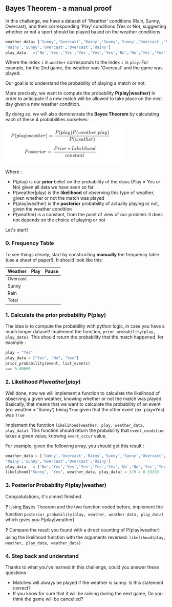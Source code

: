 ## Bayes Theorem - a manual proof

In this challenge, we have a dataset of 'Weather' conditions (Rain, Sunny, Overcast), and their corresponding ‘Play’ conditions (Yes or No), suggesting whether or not a sport should be played based on the weather conditions.

```python
weather_data= ['Sunny','Overcast','Rainy','Sunny','Sunny','Overcast','Rainy','Rainy','Sunny',
'Rainy','Sunny','Overcast','Overcast','Rainy']
play_data   =['No','Yes','Yes','Yes','Yes','Yes','No','No','Yes','Yes','No','Yes','Yes','No']
```
Where the index `i` in `weather` corresponds to the index `i` in `play`. For example, for the 2nd game, the weather was 'Overcast' and the game was played.

Our goal is to understand the probability of playing a match or not.

More precisely, we want to compute the probability **P(play|weather)** in order to anticipate if a new match will be allowed to take place on the next day given a new weather condition.

By doing so, we will also demonstrate the **Bayes Theorem** by calculating each of these 4 probabilities ourselves:

<img src='https://github.com/lewagon/data-images/blob/master/math/bayes-theorem.png?raw=true'>


Where :
- P(play) is our **prior** belief on the probability of the class (Play = Yes or No) given all data we have seen so far
- P(weather\|play) is the **likelihood** of observing this type of weather, given whether or not the match was played
- P(play\|weather) is the **posterior** probability of actually playing or not, given the weather condition
- P(weather) is a constant, from the point of view of our problem: it does not depends on the choice of playing or not

Let's start!

### 0. Frequency Table
To see things clearly, start by constructing **manually** the frequency table (use a sheet of paper!). It should look like this:

| Weather  | Play  | Pause |
| ---------| ----- | ----- |
| Overcast |       |       |
| Sunny    |       |       |
| Rain     |       |       |
| Total    |       |       |


### 1. Calculate the prior probability P(play)
The idea is to compute the probability with python logic, in case you have a much longer dataset!
Implement the function, `prior_probability(play, play_data)`. This should return the probability that the match happened.
for example :
```python
play = "Yes"
play_data = ["Yes", "No", "Yes"]
prior_probability(event, list_events)
==> 0.66666
```

### 2. Likelihood $P(weather|play)$

Well done, now we will implement a function to calculate the likelihood of observing a given weather, knowing whether or not the match was played. Basically, that means that we want to calculate the probability of an event (ex: weather = 'Sunny') being `True` given that the other event (ex: play=Yes) was `True`

Implement the function `likelihood(weather, play, weather_data, play_data)`. This function should return the probability that `event_condition` takes a given value, knowing `event_occur` value.

For example, given the following array, you should get this result :
```python
weather_data = ['Sunny','Overcast','Rainy','Sunny','Sunny','Overcast','Rainy','Rainy','Sunny',
'Rainy','Sunny','Overcast','Overcast','Rainy']
play_data   = ['No','Yes','Yes','Yes','Yes','Yes','No','No','Yes','Yes','No','Yes','Yes','No']
likelihood("Sunny", "Yes", weather_data, play_data) = 3/9 = 0.33333
```

### 3. Posterior Probability P(play\|weather)

Congratulations, it's almost finished.

❓ Using Bayes Theorem and the two function coded before, implement the function `posterior_probability(play, weather, weather_data, play_data)` which gives you P(play|weather)

❓ Compare the result you found with a direct counting of P(play\|weather) using the likelihood function with the arguments reversed:
`likelihood(play, weather, play_data, weather_data)`

### 4. Step back and understand

Thanks to what you've learned in this challenge, could you answer these questions :
- Matches will always be played if the weather is sunny. Is this statement correct?
- If you know for sure that it will be raining during the next game, Do you think the game will be cancelled?


